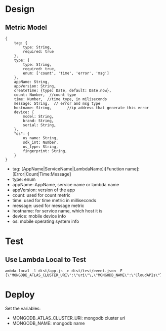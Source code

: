 
# Design

## Metric Model

```
{
    tag: {
        type: String,
        required: true
    },
    type: {
        type: String,
        required: true,
        enum: ['count', 'time', 'error', 'msg']
    },
    appName: String,
    appVersion: String,
    createTime: {type: Date, default: Date.now},
    count: Number,  //count type
    time: Number,  //time type, in miliseconds
    message: String,  // error and msg type
    hostname: String,       //ip address that generate this error
    device: {
        model: String,
        brand: String,
        serial: String,
    },
    "os": {
        os_name: String,
        sdk_int: Number,
        os_type: String,
        fingerprint: String,
    }
}
```

- tag: [AppName|ServiceName|LambdaName]:[Function name]:[Error|Count|Time:Message]
- type: enum
- appName: AppName, service name or lambda name
- appVersion: version of the app
- count: used for count metric
- time: used for time metric in milliseconds
- message: used for message metric
- hostname: for service name, which host it is
- device: mobile device info
- os: mobile operating system info

# Test
## Use Lambda Local to Test

```
ambda-local -l dist/app.js -e dist/test/event.json -E {\"MONGODB_ATLAS_CLUSTER_URI\":\"uri\"\,\"MONGODB_NAME\":\"CloudAPIs\"}
```

# Deploy

Set the variables:

- MONGODB_ATLAS_CLUSTER_URI: mongodb cluster uri 
- MONGODB_NAME: mongodb name